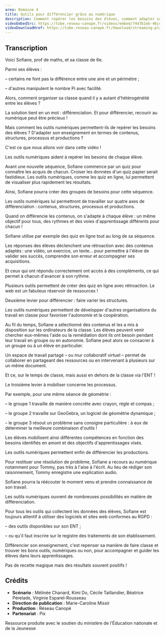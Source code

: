 ```yaml
---
area: Domaine 4
title: Outils pour différencier grâce au numérique
description: Comment repérer les besoins des élèves, comment adapter son enseignement en termes de contenu, structure, processus, production et avec l'aide de quels outils numériques ?
videoEmbedSrc: https://tube.reseau-canope.fr/videos/embed/7447b1eb-46cc-4942-a264-801dbe24fb69
videoDownloadHref: https://tube.reseau-canope.fr/download/streaming-playlists/hls/videos/7447b1eb-46cc-4942-a264-801dbe24fb69-1080-fragmented.mp4
---
```


## Transcription

Voici Sofiane, prof de maths, et sa classe de 6e.

Parmi ses élèves :

– certains ne font pas la différence entre une aire et un périmètre ;

– d'autres manipulent le nombre Pi avec facilité.

Alors, comment organiser sa classe quand il y a autant d'hétérogénéité entre les élèves ?

La solution tient en un mot : différenciation. Et pour différencier, recourir au numérique peut être précieux !

Mais comment les outils numériques permettent-ils de repérer les besoins des élèves ? D'adapter son enseignement en termes de contenus, structures, processus et productions ?

C'est ce que nous allons voir dans cette vidéo !

Les outils numériques aident à repérer les besoins de chaque élève.

Avant une nouvelle séquence, Sofiane commence par un quiz pour connaître les acquis de chacun. Croiser les données d'un quiz papier serait fastidieux. Les outils numériques, comme les quiz en ligne, lui permettent de visualiser plus rapidement les résultats.

Ainsi, Sofiane pourra créer des groupes de besoins pour cette séquence.

Les outils numériques lui permettront de travailler sur quatre axes de différenciation : contenus, structures, processus et productions.

Quand on différencie les contenus, on s'adapte à chaque élève : un même objectif pour tous, des rythmes et des voies d'apprentissage différents pour chacun !

Sofiane utilise par exemple des quiz en ligne tout au long de sa séquence.

Les réponses des élèves déclenchent une rétroaction avec des contenus adaptés : une vidéo, un exercice, un texte… pour permettre à l'élève de valider ses succès, comprendre son erreur et accompagner ses acquisitions.

Et ceux qui ont répondu correctement ont accès à des compléments, ce qui permet à chacun d'avancer à son rythme.

Plusieurs outils permettent de créer des quiz en ligne avec rétroaction. Le web est un fabuleux réservoir de ressources !

Deuxième levier pour différencier : faire varier les structures.

Les outils numériques permettent de développer d'autres organisations du travail en classe pour favoriser l'autonomie et la coopération.

Au fil du temps, Sofiane a sélectionné des contenus et les a mis à disposition sur les ordinateurs de la classe. Les élèves peuvent venir chercher eux-mêmes l'aide ou la remédiation dont ils ont besoin pendant leur travail en groupe ou en autonomie. Sofiane peut alors se consacrer à un groupe ou à un élève en particulier.

Un espace de travail partagé – ou mur collaboratif virtuel – permet de collaborer en partageant des ressources ou en intervenant à plusieurs sur un même document.

Et ce, sur le temps de classe, mais aussi en dehors de la classe via l'ENT !

Le troisième levier à mobiliser concerne les processus.

Par exemple, pour une même séance de géométrie :

– le groupe 1 travaille de manière concrète avec crayon, règle et compas ;

– le groupe 2 travaille sur GeoGebra, un logiciel de géométrie dynamique ;

– le groupe 3 résout un problème sans consigne particulière : à eux de déterminer la meilleure combinaison d'outils !

Les élèves mobilisent ainsi différentes compétences en fonction des besoins identifiés en amont et des objectifs d'apprentissages visés.

Les outils numériques permettent enfin de différencier les productions.

Pour restituer une résolution de problème, Sofiane a recours au numérique notamment pour Tommy, pas très à l'aise à l'écrit. Au lieu de rédiger son raisonnement, Tommy enregistre une explication audio.

Sofiane pourra la réécouter le moment venu et prendre connaissance de son travail.

Les outils numériques ouvrent de nombreuses possibilités en matière de différenciation.

Pour tous les outils qui collectent les données des élèves, Sofiane est toujours attentif à utiliser des logiciels et sites web conformes au RGPD :

– des outils disponibles sur son ENT ;

– ou qu'il faut inscrire sur le registre des traitements de son établissement.

Différencier son enseignement, c'est repenser sa manière de faire classe et trouver les bons outils, numériques ou non, pour accompagner et guider les élèves dans leurs apprentissages.

Pas de recette magique mais des résultats souvent positifs !

## Crédits

- **Scénario** : Mélinée Chanard, Kimi Do, Cécile Taillandier, Béatrice Pérelade,
 Virginie Esparel-Rousseau
- **Direction de publication** : Marie-Caroline Missir
- **Production** : Réseau Canopé
- **Partenariat** : Pix

Ressource produite avec le soutien du ministère de l'Éducation nationale et de la Jeunesse
